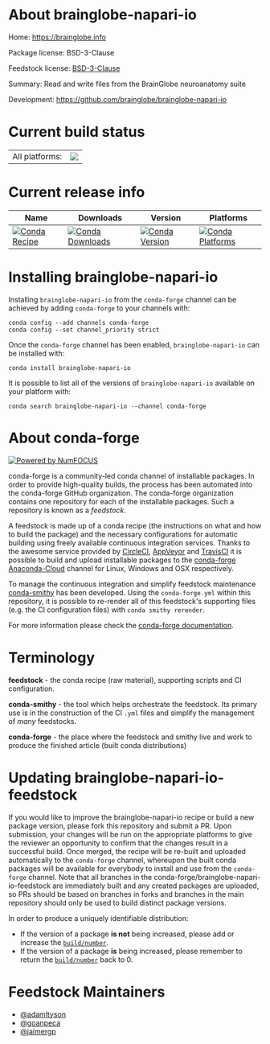 About brainglobe-napari-io
==========================

Home: https://brainglobe.info

Package license: BSD-3-Clause

Feedstock license: [BSD-3-Clause](https://github.com/conda-forge/brainglobe-napari-io-feedstock/blob/main/LICENSE.txt)

Summary: Read and write files from the BrainGlobe neuroanatomy suite

Development: https://github.com/brainglobe/brainglobe-napari-io

Current build status
====================


<table><tr><td>All platforms:</td>
    <td>
      <a href="https://dev.azure.com/conda-forge/feedstock-builds/_build/latest?definitionId=15413&branchName=main">
        <img src="https://dev.azure.com/conda-forge/feedstock-builds/_apis/build/status/brainglobe-napari-io-feedstock?branchName=main">
      </a>
    </td>
  </tr>
</table>

Current release info
====================

| Name | Downloads | Version | Platforms |
| --- | --- | --- | --- |
| [![Conda Recipe](https://img.shields.io/badge/recipe-brainglobe--napari--io-green.svg)](https://anaconda.org/conda-forge/brainglobe-napari-io) | [![Conda Downloads](https://img.shields.io/conda/dn/conda-forge/brainglobe-napari-io.svg)](https://anaconda.org/conda-forge/brainglobe-napari-io) | [![Conda Version](https://img.shields.io/conda/vn/conda-forge/brainglobe-napari-io.svg)](https://anaconda.org/conda-forge/brainglobe-napari-io) | [![Conda Platforms](https://img.shields.io/conda/pn/conda-forge/brainglobe-napari-io.svg)](https://anaconda.org/conda-forge/brainglobe-napari-io) |

Installing brainglobe-napari-io
===============================

Installing `brainglobe-napari-io` from the `conda-forge` channel can be achieved by adding `conda-forge` to your channels with:

```
conda config --add channels conda-forge
conda config --set channel_priority strict
```

Once the `conda-forge` channel has been enabled, `brainglobe-napari-io` can be installed with:

```
conda install brainglobe-napari-io
```

It is possible to list all of the versions of `brainglobe-napari-io` available on your platform with:

```
conda search brainglobe-napari-io --channel conda-forge
```


About conda-forge
=================

[![Powered by
NumFOCUS](https://img.shields.io/badge/powered%20by-NumFOCUS-orange.svg?style=flat&colorA=E1523D&colorB=007D8A)](https://numfocus.org)

conda-forge is a community-led conda channel of installable packages.
In order to provide high-quality builds, the process has been automated into the
conda-forge GitHub organization. The conda-forge organization contains one repository
for each of the installable packages. Such a repository is known as a *feedstock*.

A feedstock is made up of a conda recipe (the instructions on what and how to build
the package) and the necessary configurations for automatic building using freely
available continuous integration services. Thanks to the awesome service provided by
[CircleCI](https://circleci.com/), [AppVeyor](https://www.appveyor.com/)
and [TravisCI](https://travis-ci.com/) it is possible to build and upload installable
packages to the [conda-forge](https://anaconda.org/conda-forge)
[Anaconda-Cloud](https://anaconda.org/) channel for Linux, Windows and OSX respectively.

To manage the continuous integration and simplify feedstock maintenance
[conda-smithy](https://github.com/conda-forge/conda-smithy) has been developed.
Using the ``conda-forge.yml`` within this repository, it is possible to re-render all of
this feedstock's supporting files (e.g. the CI configuration files) with ``conda smithy rerender``.

For more information please check the [conda-forge documentation](https://conda-forge.org/docs/).

Terminology
===========

**feedstock** - the conda recipe (raw material), supporting scripts and CI configuration.

**conda-smithy** - the tool which helps orchestrate the feedstock.
                   Its primary use is in the construction of the CI ``.yml`` files
                   and simplify the management of *many* feedstocks.

**conda-forge** - the place where the feedstock and smithy live and work to
                  produce the finished article (built conda distributions)


Updating brainglobe-napari-io-feedstock
=======================================

If you would like to improve the brainglobe-napari-io recipe or build a new
package version, please fork this repository and submit a PR. Upon submission,
your changes will be run on the appropriate platforms to give the reviewer an
opportunity to confirm that the changes result in a successful build. Once
merged, the recipe will be re-built and uploaded automatically to the
`conda-forge` channel, whereupon the built conda packages will be available for
everybody to install and use from the `conda-forge` channel.
Note that all branches in the conda-forge/brainglobe-napari-io-feedstock are
immediately built and any created packages are uploaded, so PRs should be based
on branches in forks and branches in the main repository should only be used to
build distinct package versions.

In order to produce a uniquely identifiable distribution:
 * If the version of a package **is not** being increased, please add or increase
   the [``build/number``](https://docs.conda.io/projects/conda-build/en/latest/resources/define-metadata.html#build-number-and-string).
 * If the version of a package **is** being increased, please remember to return
   the [``build/number``](https://docs.conda.io/projects/conda-build/en/latest/resources/define-metadata.html#build-number-and-string)
   back to 0.

Feedstock Maintainers
=====================

* [@adamltyson](https://github.com/adamltyson/)
* [@goanpeca](https://github.com/goanpeca/)
* [@jaimergp](https://github.com/jaimergp/)

